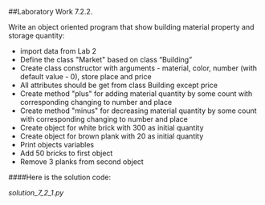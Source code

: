 ##Laboratory Work 7.2.2.

<p>
    <span>
          Write an object oriented program that show
          building material property and storage quantity:
    </span>
</p>

<ul>
    <li>
        import data from Lab 2
    </li>
    <li>
        Define the class "Market" based on class “Building”
    </li>
    <li>
        Create class constructor with arguments - material,
        color, number (with default value - 0), store place
        and price
    </li>
    <li>
        All attributes should be get from class Building except price
    </li>
    <li>
        Create method "plus" for adding material quantity by some count
        with corresponding changing to number and place
    </li>
    <li>
        Create method "minus" for decreasing material quantity by some count with
        corresponding changing to number and place
    </li>
    <li>
        Create object for white brick with 300 as initial quantity
    </li>
    <li>
        Create object for brown plank with 20 as initial quantity
    </li>
    <li>
        Print objects variables
    </li>
    <li>
        Add 50 bricks to first object
    </li>
    <li>
        Remove 3 planks from second object
    </li>
</ul>

####Here is the solution code:

*solution_7_2_1.py*
```python

```